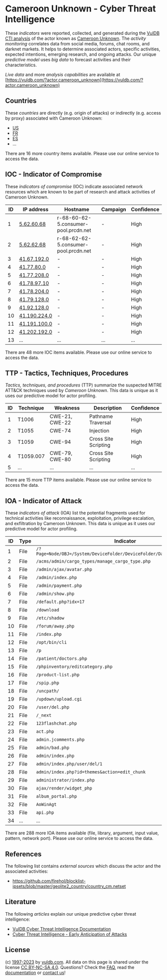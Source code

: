 # Cameroon Unknown - Cyber Threat Intelligence

These _indicators_ were reported, collected, and generated during the [VulDB CTI analysis](https://vuldb.com/?kb.cti) of the actor known as [Cameroon Unknown](https://vuldb.com/?actor.cameroon_unknown). The _activity monitoring_ correlates data from social media, forums, chat rooms, and darknet markets. It helps to determine associated actors, specific activities, expected intentions, emerging research, and ongoing attacks. Our unique _predictive model_ uses _big data_ to forecast activities and their characteristics.

_Live data_ and more _analysis capabilities_ are available at [https://vuldb.com/?actor.cameroon_unknown](https://vuldb.com/?actor.cameroon_unknown)

## Countries

These _countries_ are directly (e.g. origin of attacks) or indirectly (e.g. access by proxy) associated with Cameroon Unknown:

* [US](https://vuldb.com/?country.us)
* [FR](https://vuldb.com/?country.fr)
* [ES](https://vuldb.com/?country.es)
* ...

There are 16 more country items available. Please use our online service to access the data.

## IOC - Indicator of Compromise

These _indicators of compromise_ (IOC) indicate associated network resources which are known to be part of research and attack activities of Cameroon Unknown.

ID | IP address | Hostname | Campaign | Confidence
-- | ---------- | -------- | -------- | ----------
1 | [5.62.60.68](https://vuldb.com/?ip.5.62.60.68) | r-68-60-62-5.consumer-pool.prcdn.net | - | High
2 | [5.62.62.68](https://vuldb.com/?ip.5.62.62.68) | r-68-62-62-5.consumer-pool.prcdn.net | - | High
3 | [41.67.192.0](https://vuldb.com/?ip.41.67.192.0) | - | - | High
4 | [41.77.80.0](https://vuldb.com/?ip.41.77.80.0) | - | - | High
5 | [41.77.208.0](https://vuldb.com/?ip.41.77.208.0) | - | - | High
6 | [41.78.97.10](https://vuldb.com/?ip.41.78.97.10) | - | - | High
7 | [41.78.204.0](https://vuldb.com/?ip.41.78.204.0) | - | - | High
8 | [41.79.128.0](https://vuldb.com/?ip.41.79.128.0) | - | - | High
9 | [41.92.128.0](https://vuldb.com/?ip.41.92.128.0) | - | - | High
10 | [41.190.224.0](https://vuldb.com/?ip.41.190.224.0) | - | - | High
11 | [41.191.100.0](https://vuldb.com/?ip.41.191.100.0) | - | - | High
12 | [41.202.192.0](https://vuldb.com/?ip.41.202.192.0) | - | - | High
13 | ... | ... | ... | ...

There are 48 more IOC items available. Please use our online service to access the data.

## TTP - Tactics, Techniques, Procedures

_Tactics, techniques, and procedures_ (TTP) summarize the suspected MITRE ATT&CK techniques used by _Cameroon Unknown_. This data is unique as it uses our predictive model for actor profiling.

ID | Technique | Weakness | Description | Confidence
-- | --------- | -------- | ----------- | ----------
1 | T1006 | CWE-21, CWE-22 | Pathname Traversal | High
2 | T1055 | CWE-74 | Injection | High
3 | T1059 | CWE-94 | Cross Site Scripting | High
4 | T1059.007 | CWE-79, CWE-80 | Cross Site Scripting | High
5 | ... | ... | ... | ...

There are 15 more TTP items available. Please use our online service to access the data.

## IOA - Indicator of Attack

These _indicators of attack_ (IOA) list the potential fragments used for technical activities like reconnaissance, exploitation, privilege escalation, and exfiltration by Cameroon Unknown. This data is unique as it uses our predictive model for actor profiling.

ID | Type | Indicator | Confidence
-- | ---- | --------- | ----------
1 | File | `/?Page=Node/OBJ=/System/DeviceFolder/DeviceFolder/DateTime/Action=Submit` | High
2 | File | `/acms/admin/cargo_types/manage_cargo_type.php` | High
3 | File | `/admin/ajax/avatar.php` | High
4 | File | `/admin/index.php` | High
5 | File | `/admin/payment.php` | High
6 | File | `/admin/show.php` | High
7 | File | `/default.php?idx=17` | High
8 | File | `/download` | Medium
9 | File | `/etc/shadow` | Medium
10 | File | `/forum/away.php` | High
11 | File | `/index.php` | Medium
12 | File | `/opt/bin/cli` | Medium
13 | File | `/p` | Low
14 | File | `/patient/doctors.php` | High
15 | File | `/phpinventory/editcategory.php` | High
16 | File | `/product-list.php` | High
17 | File | `/spip.php` | Medium
18 | File | `/uncpath/` | Medium
19 | File | `/updown/upload.cgi` | High
20 | File | `/user/del.php` | High
21 | File | `/_next` | Low
22 | File | `123flashchat.php` | High
23 | File | `act.php` | Low
24 | File | `admin.jcomments.php` | High
25 | File | `admin/bad.php` | High
26 | File | `admin/index.php` | High
27 | File | `admin/index.php/user/del/1` | High
28 | File | `admin/index.php?id=themes&action=edit_chunk` | High
29 | File | `administrator/index.php` | High
30 | File | `ajax/render/widget_php` | High
31 | File | `album_portal.php` | High
32 | File | `AoWinAgt` | Medium
33 | File | `api.php` | Low
34 | ... | ... | ...

There are 288 more IOA items available (file, library, argument, input value, pattern, network port). Please use our online service to access the data.

## References

The following list contains _external sources_ which discuss the actor and the associated activities:

* https://github.com/firehol/blocklist-ipsets/blob/master/geolite2_country/country_cm.netset

## Literature

The following _articles_ explain our unique predictive cyber threat intelligence:

* [VulDB Cyber Threat Intelligence Documentation](https://vuldb.com/?kb.cti)
* [Cyber Threat Intelligence - Early Anticipation of Attacks](https://www.scip.ch/en/?labs.20201022)

## License

(c) [1997-2023](https://vuldb.com/?kb.changelog) by [vuldb.com](https://vuldb.com/?kb.about). All data on this page is shared under the license [CC BY-NC-SA 4.0](https://creativecommons.org/licenses/by-nc-sa/4.0/). Questions? Check the [FAQ](https://vuldb.com/?kb.faq), read the [documentation](https://vuldb.com/?kb) or [contact us](https://vuldb.com/?contact)!
